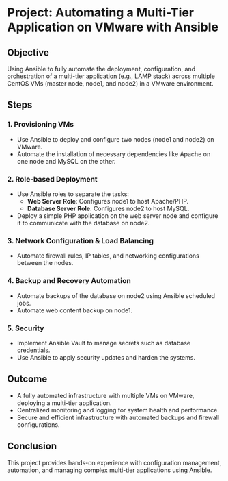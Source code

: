 
# Project: Automating a Multi-Tier Application on VMware with Ansible

## Objective
Using Ansible to fully automate the deployment, configuration, and orchestration of a multi-tier application (e.g., LAMP stack) across multiple CentOS VMs (master node, node1, and node2) in a VMware environment.

## Steps

### 1. Provisioning VMs
- Use Ansible to deploy and configure two nodes (node1 and node2) on VMware.
- Automate the installation of necessary dependencies like Apache on one node and MySQL on the other.

### 2. Role-based Deployment
- Use Ansible roles to separate the tasks:
  - **Web Server Role**: Configures node1 to host Apache/PHP.
  - **Database Server Role**: Configures node2 to host MySQL.
- Deploy a simple PHP application on the web server node and configure it to communicate with the database on node2.

### 3. Network Configuration & Load Balancing
- Automate firewall rules, IP tables, and networking configurations between the nodes.

### 4. Backup and Recovery Automation
- Automate backups of the database on node2 using Ansible scheduled jobs.
- Automate web content backup on node1.

### 5. Security
- Implement Ansible Vault to manage secrets such as database credentials.
- Use Ansible to apply security updates and harden the systems.

## Outcome
- A fully automated infrastructure with multiple VMs on VMware, deploying a multi-tier application.
- Centralized monitoring and logging for system health and performance.
- Secure and efficient infrastructure with automated backups and firewall configurations.

## Conclusion
This project provides hands-on experience with configuration management, automation, and managing complex multi-tier applications using Ansible.
